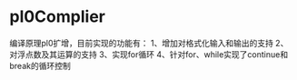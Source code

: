 # pl0Complier
编译原理pl0扩增，目前实现的功能有：
1、增加对格式化输入和输出的支持
2、对浮点数及其运算的支持
3、实现for循环
4、针对for、while实现了continue和break的循环控制
